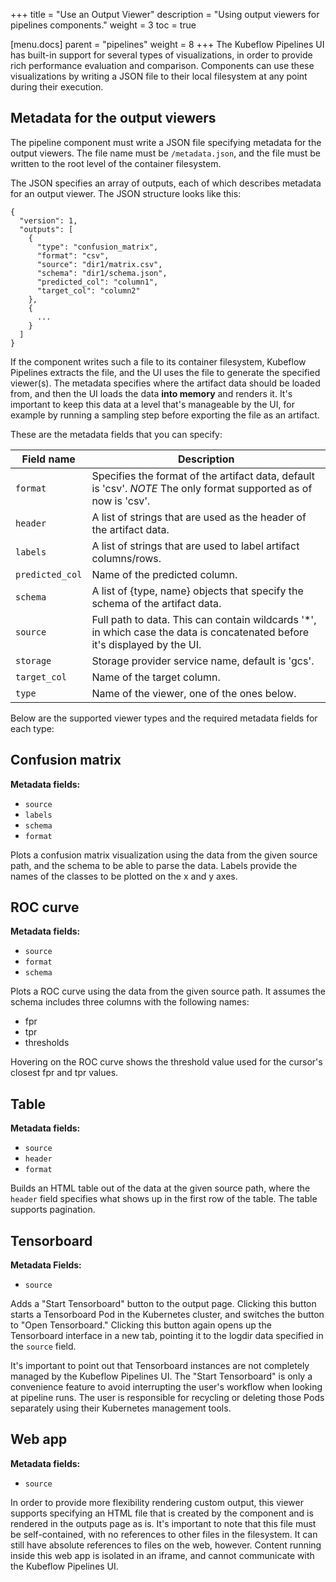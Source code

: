 +++
title = "Use an Output Viewer"
description = "Using output viewers for pipelines components."
weight = 3
toc = true

[menu.docs]
  parent = "pipelines"
  weight = 8
+++
The Kubeflow Pipelines UI has built-in support for several types of 
visualizations, in order to provide rich performance evaluation and comparison. 
Components can use these visualizations by writing a JSON file 
to their local filesystem at any point during their execution. 

## Metadata for the output viewers

The pipeline component must write a JSON file specifying metadata for the
output viewers. The file name must be `/metadata.json`, and the file
must be written to the root level of the container filesystem.

The JSON specifies an array of outputs, each of which describes metadata for an 
output viewer. The JSON structure looks like this:

```
{
  "version": 1,
  "outputs": [
    {
      "type": "confusion_matrix",
      "format": "csv",
      "source": "dir1/matrix.csv",
      "schema": "dir1/schema.json",
      "predicted_col": "column1",
      "target_col": "column2"
    },
    {
      ...
    }
  ]
}
```

If the component writes such a file to its container filesystem, Kubeflow 
Pipelines extracts the file, and the UI uses the file to generate the 
specified viewer(s). The metadata specifies where the artifact data should be 
loaded from, and then the UI loads the data **into memory** and renders it. 
It's important to keep this data at a level that's manageable by the UI, for 
example by running a sampling step before exporting the file as an artifact.

These are the metadata fields that you can specify:

| Field name      | Description |
| -------------   | ------------- |
| `format`        | Specifies the format of the artifact data, default is 'csv'. *NOTE* The only format supported as of now is 'csv'. |
| `header`        | A list of strings that are used as the header of the artifact data. |
| `labels`        | A list of strings that are used to label artifact columns/rows. |
| `predicted_col` | Name of the predicted column. |
| `schema`        | A list of {type, name} objects that specify the schema of the artifact data. |
| `source`        | Full path to data. This can contain wildcards '*', in which case the data is concatenated before it's displayed by the UI. |
| `storage`       | Storage provider service name, default is 'gcs'. |
| `target_col`    | Name of the target column. |
| `type`          | Name of the viewer, one of the ones below. |

Below are the supported viewer types and the required metadata fields for each
type:

## Confusion matrix

**Metadata fields:**

- `source`
- `labels`
- `schema`
- `format`

Plots a confusion matrix visualization using the data from the given source 
path, and the schema to be able to parse the data. Labels provide the names of 
the classes to be plotted on the x and y axes.

## ROC curve

**Metadata fields:**

- `source`
- `format`
- `schema`

Plots a ROC curve using the data from the given source path. It assumes the 
schema includes three columns with the following names: 

* fpr
* tpr
* thresholds

Hovering on the ROC curve shows the threshold value used for the cursor's 
closest fpr and tpr values.

## Table

**Metadata fields:**

- `source`
- `header`
- `format`

Builds an HTML table out of the data at the given source path, where the 
`header` field specifies what shows up in the first row of the table. The table 
supports pagination.

## Tensorboard

**Metadata Fields:**

- `source`

Adds a "Start Tensorboard" button to the output page. Clicking this button 
starts a Tensorboard Pod in the Kubernetes cluster, and switches the button to
 "Open Tensorboard." Clicking this button again opens up the Tensorboard 
 interface in a new tab, pointing it to the logdir data specified in the 
 `source` field.

It's important to point out that Tensorboard instances are not completely 
managed by the Kubeflow Pipelines UI. The "Start Tensorboard" is only a 
convenience feature to avoid interrupting the user's workflow when looking at 
pipeline runs. The user is responsible for recycling or deleting those Pods 
separately using their Kubernetes management tools.

## Web app

**Metadata fields:**

- `source`

In order to provide more flexibility rendering custom output, 
this viewer supports specifying an HTML file that is created by the component 
and is rendered in the outputs page as is. It's important to note that this file 
must be self-contained, with no references to other files in the filesystem. It 
can still have absolute references to files on the web, however. Content running 
inside this web app is isolated in an iframe, and cannot communicate with the 
Kubeflow Pipelines UI.
